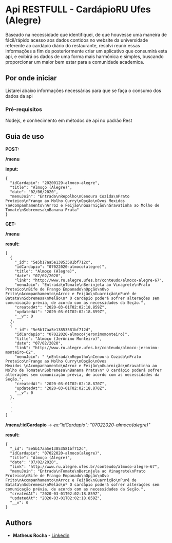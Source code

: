 # Api RESTFULL - CardápioRU Ufes (Alegre) 

Baseado na necessidade que identifiquei, de que houvesse uma maneira de fácil/rápido acesso aos dados contidos no website da universidade referente ao cardápio diário do restaurante, resolvi reunir essas informações a fim de posteriormente criar um aplicativo que consumirá esta api, e exibirá os dados de uma forma mais harmônica e simples, buscando proporcionar um maior bem estar para a comunidade academica.

## Por onde iniciar

Listarei abaixo informações necessárias para que se faça o consumo dos dados da api

### Pré-requisitos

Nodejs, e conhecimento em métodos de api no padrão Rest

## Guia de uso


**POST:** 

  **/menu**


  **input:**
  ```
  {
    "idCardapio": "20200129-almoco-alegre",
    "title": "Almoço (Alegre)",
    "date": "02/06/2020",
    "menuJoin": "Entrada\nRepolho\nCenoura Cozida\nPrato Proteico\nFrango ao Molho Curry\nOpção\nOvos Mexidos \nAcompanhamento\nArroz e Feijão\nGuarnição\nGravatinha ao Molho de Tomate\nSobremesa\nBanana Prata"
  }
  ```


**GET:** 

  **/menu**


  **result:**
  ```
  [
    {
      "_id": "5e5b17aa5e13853581bf712c",
      "idCardapio": "07022020-almoco(alegre)",
      "title": "Almoço (Alegre)",
      "date": "07/02/2020",
      "link": "http://www.ru.alegre.ufes.br/conteudo/almoco-alegre-67",
      "menuJoin": "Entrada\nTomate\nBerinjela ao Vinagrete\nPrato Proteico\nBife de Frango Empanado\nOpção\nOvo Frito\nAcompanhamento\nArroz e Feijão\nGuarnição\nPurê de Batata\nSobremesa\nMelão\n* O cardápio poderá sofrer alterações sem comunicação prévia, de acordo com as necessidades da Seção.",
      "createdAt": "2020-03-01T02:02:18.859Z",
      "updatedAt": "2020-03-01T02:02:18.859Z",
      "__v": 0
    },
    {
      "_id": "5e5b17aa5e13853581bf712d",
      "idCardapio": "07022020-almoco(jeronimomonteiro)",
      "title": "Almoço (Jerônimo Monteiro)",
      "date": "07/02/2020",
      "link": "http://www.ru.alegre.ufes.br/conteudo/almoco-jeronimo-monteiro-62",
      "menuJoin": " \nEntrada\nRepolho\nCenoura Cozida\nPrato Proteico\nFrango ao Molho Curry\nOpção\nOvos Mexidos \nAcompanhamento\nArroz e Feijão\nGuarnição\nGravatinha ao Molho de Tomate\nSobremesa\nBanana Prata\n* O cardápio poderá sofrer alterações sem comunicação prévia, de acordo com as necessidades da Seção.",
      "createdAt": "2020-03-01T02:02:18.870Z",
      "updatedAt": "2020-03-01T02:02:18.870Z",
      "__v": 0
    },
    .
    .
    .
  ]
  ```

  **/menu/:idCardapio** ->  *ex:"idCardapio": "07022020-almoco(alegre)"*


  **result:**
  ```
  {
    "_id": "5e5b17aa5e13853581bf712c",
    "idCardapio": "07022020-almoco(alegre)",
    "title": "Almoço (Alegre)",
    "date": "07/02/2020",
    "link": "http://www.ru.alegre.ufes.br/conteudo/almoco-alegre-67",
    "menuJoin": "Entrada\nTomate\nBerinjela ao Vinagrete\nPrato Proteico\nBife de Frango Empanado\nOpção\nOvo Frito\nAcompanhamento\nArroz e Feijão\nGuarnição\nPurê de Batata\nSobremesa\nMelão\n* O cardápio poderá sofrer alterações sem comunicação prévia, de acordo com as necessidades da Seção.",
    "createdAt": "2020-03-01T02:02:18.859Z",
    "updatedAt": "2020-03-01T02:02:18.859Z",
    "__v": 0
  }
  ```

## Authors

* **Matheus Rocha** - [Linkedin](https://www.linkedin.com/in/matheuzsr/)

